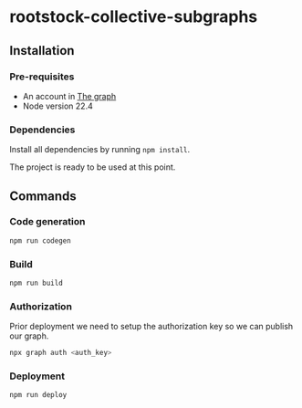 # rootstock-collective-subgraphs

## Installation

### Pre-requisites

- An account in [The graph](https://thegraph.com/)
- Node version 22.4

### Dependencies

Install all dependencies by running `npm install`.

The project is ready to be used at this point.

## Commands

### Code generation

```sh
npm run codegen
```

### Build

```sh
npm run build
```

### Authorization

Prior deployment we need to setup the authorization key so we can publish our graph.

```sh
npx graph auth <auth_key>
```

### Deployment

```sh
npm run deploy
```
